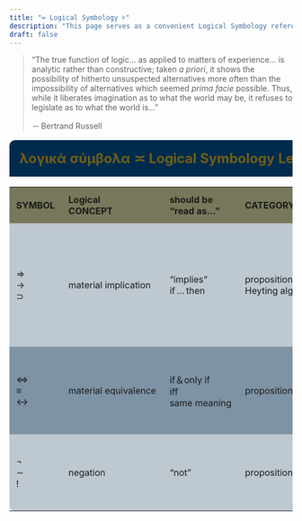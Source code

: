 ```yaml
---
title: "≔ Logical Symbology ⊧"
description: "This page serves as a convenient Logical Symbology reference template, index, or lexical guide."
draft: false
---
```


<style type="text/css">
.container { max-width:100%; }
.tableWrapper {
  margin-inline: auto;
}
table {
  width: 100%;
  border-collapse: collapse;
}
caption, th, td {
  padding: 0.75em !important;
}
caption, th { text-align: left; }
caption {
  background: #002B4D;
  color: #705F15;
  font-size: 1.5rem;
  font-weight :bold;
  border-radius: 10px 10px 0 0;
}
th { background: rgba(112,95,21,0.5); }
tr { background: rgba(0,43,77,0.5); }
tr:nth-of-type(2n) { background: rgba(0,43,77,0.25); }
tr:nth-last-of-type(2) > td:first-of-type { border-bottom-left-radius: 10px; }
tr:nth-last-of-type(2) > td:last-of-type {border-bottom-right-radius: 10px;}
tr:last-of-type { display:none; } /* ㊢ TEMPLATE <tr> */
@media (max-width: 650px) {
  th { display: none; }
  td { display: block; }
  td:first-of-type::before { content: "📌 " attr(data-cell);display:block;color:#705F15; }
  td:not(:first-of-type)::before { content: "📍 " attr(data-cell);display:block;color:#705F15; }
}
</style>

> “The true function of logic… as applied to matters of experience… is analytic rather than constructive; taken _a priori_, it shows the possibility of hitherto unsuspected alternatives more often than the impossibility of alternatives which seemed _prima facie_ possible. Thus, while it liberates imagination as to what the world may be, it refuses to legislate as to what the world is…”
> 
> － Bertrand Russell

<main>
  <div class="tableWrapper">
    <table>
      <caption>λογικά σύμβολα ≍ Logical Symbology Lexicon</caption>
      <tr>
        <th>SYMBOL</th>
        <th>Logical<br>CONCEPT</th>
        <th>should be<br>“read as…”</th>
        <th>CATEGORY</th>
        <th>Explanation</th>
        <th>Examples</th>
        <th>Unicode<br>hexadecimal</th>
        <th>HTML<br>decimal</th>
        <th>HTML<br>entity</th>
        <th>LaTeX<br>symbol</th>
      </tr>
      <tr>
        <td data-cell="SYMBOL">⇒<br>→<br>⊃</td>
        <td data-cell="CONCEPT">material implication</td>
        <td data-cell="“read as…”">“implies”<br>if … then</td>
        <td data-cell="CATEGORY">propositional logic,<br>Heyting algebra</td>
        <td data-cell="Explanation">𝚨 ⇒ 𝚩 is false when 𝚨 is true and 𝚩 is false but true otherwise</td>
        <td data-cell="Examples">𝚾＝2 ⇒ 𝚾²＝4 is true,<br>but 𝚾²＝4 ⇒ 𝚾＝2 is generally false<br>(since 𝚾 could be -2)</td>
        <td data-cell="Unicode">U+21D2<br>U+2192<br>U+2283</td>
        <td data-cell="HTML decimal">&﹟8658;<br>&﹟8594;<br>&﹟8835;</td>
        <td data-cell="HTML entity">﹠rArr;<br>﹠rarr;<br>﹠sup;</td>
        <td data-cell="LaTeX">⇒\Rightarrow<br>⇒\implies<br>→\to<br>⊃\supset</td>
      </tr>
      <tr>
        <td data-cell="SYMBOL">⇔<br>≡<br>↔</td>
        <td data-cell="CONCEPT">material equivalence</td>
        <td data-cell="“read as…”">if＆only if<br>iff<br>same meaning</td>
        <td data-cell="CATEGORY">propositional logic</td>
        <td data-cell="Explanation">𝚨 ⇔ 𝚩 is true only if both 𝚨＆𝚩 are false, or both 𝚨＆𝚩 are true</td>
        <td data-cell="Examples">𝚾＋5＝𝚼＋2 ⇔ 𝚾＋3＝𝚼</td>
        <td data-cell="Unicode">U+21D4<br>U+2261<br>U+2194</td>
        <td data-cell="HTML decimal">&﹟8660;<br>&﹟8801;<br>&﹟8596;</td>
        <td data-cell="HTML entity">﹠hArr;<br>﹠equiv;<br>﹠LeftRightArrow;</td>
        <td data-cell="LaTeX">⇔\Leftrightarrow<br>≡\equiv<br>↔\iff</td>
      </tr>
      <tr>
        <td data-cell="SYMBOL">¬<br>∼<br>!</td>
        <td data-cell="CONCEPT">negation</td>
        <td data-cell="“read as…”">“not”</td>
        <td data-cell="CATEGORY">propositional logic</td>
        <td data-cell="Explanation">¬𝚨 is true if＆only if 𝚨 is false</td>
        <td data-cell="Examples">¬(¬𝚨) ⇔ 𝚨<br>𝚾≠𝚼 ⇔ ¬(𝚾＝𝚼)</td>
        <td data-cell="Unicode">U+00AC<br>U+02DC<br>U+0021</td>
        <td data-cell="HTML decimal">&﹟172;<br>&﹟732;<br>&﹟33;</td>
        <td data-cell="HTML entity">﹠not;<br>﹠tilde;<br>﹠excl;</td>
        <td data-cell="LaTeX">¬\not or \neg<br>~\sim</td>
      </tr>
      <!-- ㊢ TEMPLATE <tr> below not displayed; copy to above this comment to add more rows… -->
      <tr>
        <td data-cell="SYMBOL"></td>
        <td data-cell="CONCEPT"></td>
        <td data-cell="“read as…”"></td>
        <td data-cell="CATEGORY"></td>
        <td data-cell="Explanation"></td>
        <td data-cell="Examples"></td>
        <td data-cell="Unicode"></td>
        <td data-cell="HTML decimal"></td>
        <td data-cell="HTML entity"></td>
        <td data-cell="LaTeX"></td>
      </tr>
    </table>
  </div>
</main>

<script type="text/JavaScript">
// https://stackoverflow.com/questions/400212/how-do-i-copy-to-the-clipboard-in-javascript
</script>
